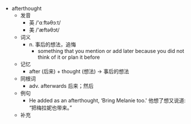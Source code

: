 - afterthought
  - 发音
    - 英 /'ɑːftəθɔːt/
    - 美 /'æftəθɔt/
  - 词义
    - n. 事后的想法，追悔
      - something that you mention or add later because you did not think of it or plan it before
  - 记忆
    - after (后来) + thought (想法) → 事后的想法
  - 同根词
    - adv. afterwards 后来；然后
  - 例句
    - He added as an afterthought, ‘Bring Melanie too.' 他想了想又说道: “把梅拉妮也带来。”
  - 补充